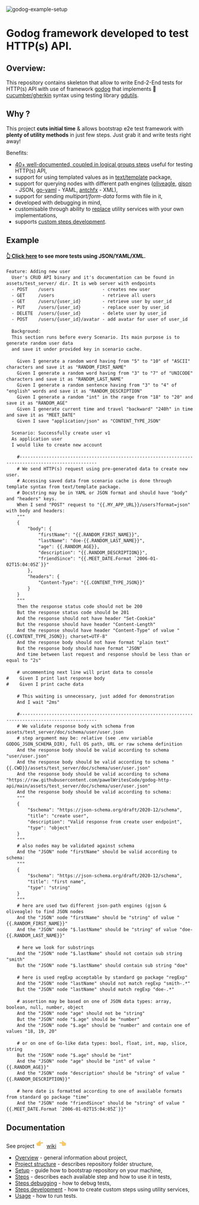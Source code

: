 ![godog-example-setup](https://github.com/pawelWritesCode/godog-http-api/actions/workflows/go.yml/badge.svg)

# Godog framework developed to test HTTP(s) API.

## Overview:

This repository contains skeleton that allow to write End-2-End tests for HTTP(s) API with use of framework [godog](https://github.com/cucumber/godog)
that implements 🥒[cucumber/gherkin](https://cucumber.io/docs/gherkin/) syntax using testing library [gdutils](https://github.com/pawelWritesCode/gdutils).

## Why ?
This project **cuts initial time** & allows bootstrap e2e test framework with **plenty of
utility methods** in just few steps. Just grab it and write tests right away!

Benefits:
* [40+ well-documented, coupled in logical groups steps](https://github.com/pawelWritesCode/godog-http-api/wiki/Steps) useful for testing HTTP(s) API,
* support for using templated values as in [text/template](https://pkg.go.dev/text/template) package,
* support for querying nodes with different path engines ([oliveagle](https://github.com/oliveagle/jsonpath), [gjson](https://github.com/tidwall/gjson) - JSON, [go-yaml](https://github.com/goccy/go-yaml) - YAML, [antchfx](https://github.com/antchfx/xmlquery) - XML),
* support for sending _multipart/form-data_ forms with file in it,
* developed with debugging in mind,
* customisable through ability to [replace](https://github.com/pawelWritesCode/godog-http-api/blob/main/main_test.go#L53) utility services with your own implementations,
* supports [custom steps development](https://github.com/pawelWritesCode/godog-http-api/wiki/Steps-development).

## Example

#### [👆 Click here](https://github.com/pawelWritesCode/godog-http-api/blob/main/features) to see more tests using JSON/YAML/XML.

```cucumber
Feature: Adding new user
  User's CRUD API binary and it's documentation can be found in assets/test_server/ dir. It is web server with endpoints
  - POST    /users                  - creates new user
  - GET     /users                  - retrieve all users
  - GET     /users/{user_id}        - retrieve user by user_id
  - PUT     /users/{user_id}        - replace user by user_id
  - DELETE  /users/{user_id}        - delete user by user_id
  - POST    /users/{user_id}/avatar - add avatar for user of user_id

  Background:
  This section runs before every Scenario. Its main purpose is to generate random user data
  and save it under provided key in scenario cache.

    Given I generate a random word having from "5" to "10" of "ASCII" characters and save it as "RANDOM_FIRST_NAME"
    Given I generate a random word having from "3" to "7" of "UNICODE" characters and save it as "RANDOM_LAST_NAME"
    Given I generate a random sentence having from "3" to "4" of "english" words and save it as "RANDOM_DESCRIPTION"
    Given I generate a random "int" in the range from "18" to "20" and save it as "RANDOM_AGE"
    Given I generate current time and travel "backward" "240h" in time and save it as "MEET_DATE"
    Given I save "application/json" as "CONTENT_TYPE_JSON"

  Scenario: Successfully create user v1
  As application user
  I would like to create new account

    #---------------------------------------------------------------------------------------------------
    # We send HTTP(s) request using pre-generated data to create new user.
    # Accessing saved data from scenario cache is done through template syntax from text/template package.
    # Docstring may be in YAML or JSON format and should have "body" and "headers" keys.
    When I send "POST" request to "{{.MY_APP_URL}}/users?format=json" with body and headers:
    """
    {
        "body": {
            "firstName": "{{.RANDOM_FIRST_NAME}}",
            "lastName": "doe-{{.RANDOM_LAST_NAME}}",
            "age": {{.RANDOM_AGE}},
            "description": "{{.RANDOM_DESCRIPTION}}",
            "friendSince": "{{.MEET_DATE.Format `2006-01-02T15:04:05Z`}}"
        },
        "headers": {
            "Content-Type": "{{.CONTENT_TYPE_JSON}}"
        }
    }
    """
    Then the response status code should not be 200
    But the response status code should be 201
    And the response should not have header "Set-Cookie"
    But the response should have header "Content-Length"
    And the response should have header "Content-Type" of value "{{.CONTENT_TYPE_JSON}}; charset=UTF-8"
    And the response body should not have format "plain text"
    But the response body should have format "JSON"
    And time between last request and response should be less than or equal to "2s"

    # uncommenting next line will print data to console
#    Given I print last response body
#    Given I print cache data

    # This waiting is unnecessary, just added for demonstration
    And I wait "2ms"

    #---------------------------------------------------------------------------------------------------
    # We validate response body with schema from assets/test_server/doc/schema/user/user.json
    # step argument may be: relative (see .env variable GODOG_JSON_SCHEMA_DIR), full OS path, URL or raw schema definition
    And the response body should be valid according to schema "user/user.json"
    And the response body should be valid according to schema "{{.CWD}}/assets/test_server/doc/schema/user/user.json"
    And the response body should be valid according to schema "https://raw.githubusercontent.com/pawelWritesCode/godog-http-api/main/assets/test_server/doc/schema/user/user.json"
    And the response body should be valid according to schema:
    """
    {
        "$schema": "https://json-schema.org/draft/2020-12/schema",
        "title": "create user",
        "description": "Valid response from create user endpoint",
        "type": "object"
    }
    """
    # also nodes may be validated against schema
    And the "JSON" node "firstName" should be valid according to schema:
    """
    {
        "$schema": "https://json-schema.org/draft/2020-12/schema",
        "title": "first name",
        "type": "string"
    }
    """
    # here are used two different json-path engines (gjson & oliveagle) to find JSON nodes
    And the "JSON" node "firstName" should be "string" of value "{{.RANDOM_FIRST_NAME}}"
    And the "JSON" node "$.lastName" should be "string" of value "doe-{{.RANDOM_LAST_NAME}}"

    # here we look for substrings
    And the "JSON" node "$.lastName" should not contain sub string "smith"
    But the "JSON" node "$.lastName" should contain sub string "doe"

    # here is used regExp acceptable by standard go package "regExp"
    And the "JSON" node "lastName" should not match regExp "smith-.*"
    But the "JSON" node "lastName" should match regExp "doe-.*"

    # assertion may be based on one of JSON data types: array, boolean, null, number, object
    And the "JSON" node "age" should not be "string"
    But the "JSON" node "$.age" should be "number"
    And the "JSON" node "$.age" should be "number" and contain one of values "18, 19, 20"
    
    # or on one of Go-like data types: bool, float, int, map, slice, string
    But the "JSON" node "$.age" should be "int"
    And the "JSON" node "age" should be "int" of value "{{.RANDOM_AGE}}"
    And the "JSON" node "description" should be "string" of value "{{.RANDOM_DESCRIPTION}}"

    # here date is formatted according to one of available formats from standard go package "time"
    And the "JSON" node "friendSince" should be "string" of value "{{.MEET_DATE.Format `2006-01-02T15:04:05Z`}}"
```

## Documentation

See project ![hand pointing right](assets/gifs/hand-pointing-right.gif)  [wiki](https://github.com/pawelWritesCode/godog-http-api/wiki)  ![hand pointing left](assets/gifs/hand-pointing-left.gif)

* [Overview](https://github.com/pawelWritesCode/godog-http-api/wiki/Overview) - general information about project,
* [Project structure](https://github.com/pawelWritesCode/godog-http-api/wiki/Project-structure) - describes repository folder structure,
* [Setup](https://github.com/pawelWritesCode/godog-http-api/wiki/Set-up) - guide how to bootstrap repository on your machine,
* [Steps](https://github.com/pawelWritesCode/godog-http-api/wiki/Steps) - describes each available step and how to use it in tests,
* [Steps debugging](https://github.com/pawelWritesCode/godog-http-api/wiki/Steps-debugging) - how to debug tests,
* [Steps development](https://github.com/pawelWritesCode/godog-http-api/wiki/Steps-development) - how to create custom steps using utility services,
* [Usage](https://github.com/pawelWritesCode/godog-http-api/wiki/Usage) - how to run tests.